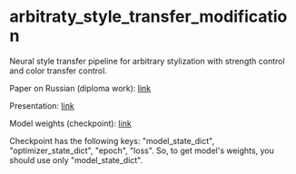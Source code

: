 # arbitraty_style_transfer_modification
Neural style transfer pipeline for arbitrary stylization with strength control and color transfer control.

Paper on Russian (diploma work): [link](ElistratovS_diploma_work.pdf)

Presentation: [link](presentation.pdf)

Model weights (checkpoint): [link](https://drive.google.com/drive/folders/1tnS9f4O-9j78h_3fGZFW87pUGcJnYrOP?usp=sharing)

Checkpoint has the following keys: "model_state_dict", "optimizer_state_dict", "epoch", "loss". So, to get model's weights, you should use only "model_state_dict".
